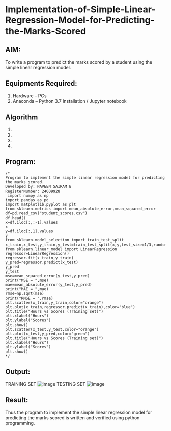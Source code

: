 # Implementation-of-Simple-Linear-Regression-Model-for-Predicting-the-Marks-Scored

## AIM:
To write a program to predict the marks scored by a student using the simple linear regression model.

## Equipments Required:
1. Hardware – PCs
2. Anaconda – Python 3.7 Installation / Jupyter notebook

## Algorithm
1. 
2. 
3. 
4. 

## Program:
```
/*
Program to implement the simple linear regression model for predicting the marks scored.
Developed by: NAVEEN SAIRAM B
RegisterNumber: 24009928
 import numpy as np
import pandas as pd
import matplotlib.pyplot as plt
from sklearn.metrics import mean_absolute_error,mean_squared_error
df=pd.read_csv("student_scores.csv")
df.head()
x=df.iloc[:,:-1].values
x
y=df.iloc[:,1].values
y
from sklearn.model_selection import train_test_split
x_train,x_test,y_train,y_test=train_test_split(x,y,test_size=1/3,random_state=0)
from sklearn.linear_model import LinearRegression
regressor=LinearRegression()
regressor.fit(x_train,y_train)
y_pred=regressor.predict(x_test)
y_pred
y_test
mse=mean_squared_error(y_test,y_pred)
print("MSE = ",mse)
mae=mean_absolute_error(y_test,y_pred)
print("MAE = ",mae)
rmse=np.sqrt(mse)
print("RMSE = ",rmse)
plt.scatter(x_train,y_train,color="orange")
plt.plot(x_train,regressor.predict(x_train),color="blue")
plt.title("Hours vs Scores (Training set)")
plt.xlabel("Hours")
plt.ylabel("Scores")
plt.show()
plt.scatter(x_test,y_test,color="orange")
plt.plot(x_test,y_pred,color="green")
plt.title("Hours vs Scores (Training set)")
plt.xlabel("Hours")
plt.ylabel("Scores")
plt.show()
*/
```

## Output:
TRAINING SET
![image](https://github.com/user-attachments/assets/8f663c66-2630-4338-b34f-b3ef93ccdcd7)
TESTING SET
![image](https://github.com/user-attachments/assets/225b4f68-e6d7-49ca-83db-909eea8a7485)


## Result:
Thus the program to implement the simple linear regression model for predicting the marks scored is written and verified using python programming.
